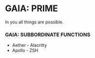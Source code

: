 # GAIA: PRIME
In you all things are possible.


### GAIA: SUBBORDINATE FUNCTIONS
* Aether - Alacritty
* Apollo - ZSH
